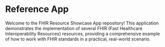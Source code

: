 # Reference App

Welcome to the FHIR Resource Showcase App repository! This application demonstrates the implementation of several FHIR (Fast Healthcare Interoperability Resources) resources, providing a comprehensive example of how to work with FHIR standards in a practical, real-world scenario.
